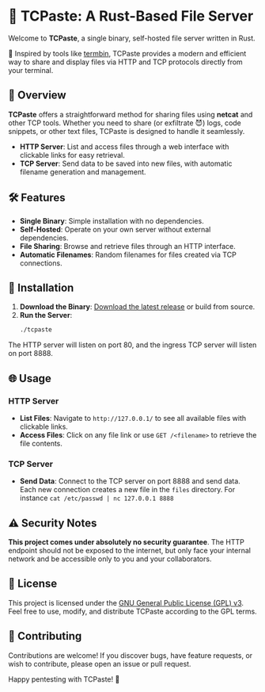 # 📂 TCPaste: A Rust-Based File Server

Welcome to **TCPaste**, a single binary, self-hosted file server written in Rust.

🎉 Inspired by tools like [termbin](https://termbin.com), TCPaste provides a modern and efficient way to share and display files via HTTP and TCP protocols directly from your terminal.

## 🚀 Overview

**TCPaste** offers a straightforward method for sharing files using **netcat** and other TCP tools. Whether you need to share (or exfiltrate 😈) logs, code snippets, or other text files, TCPaste is designed to handle it seamlessly.

- **HTTP Server**: List and access files through a web interface with clickable links for easy retrieval.
- **TCP Server**: Send data to be saved into new files, with automatic filename generation and management.

## 🛠️ Features

- **Single Binary**: Simple installation with no dependencies.
- **Self-Hosted**: Operate on your own server without external dependencies.
- **File Sharing**: Browse and retrieve files through an HTTP interface.
- **Automatic Filenames**: Random filenames for files created via TCP connections.

## 📝 Installation

1. **Download the Binary**: [Download the latest release](#) or build from source.
2. **Run the Server**:
   ```bash
   ./tcpaste
   ```

The HTTP server will listen on port 80, and the ingress TCP server will listen on port 8888.

## 🌐 Usage

### HTTP Server

- **List Files**: Navigate to `http://127.0.0.1/` to see all available files with clickable links.
- **Access Files**: Click on any file link or use `GET /<filename>` to retrieve the file contents.

### TCP Server

- **Send Data**: Connect to the TCP server on port 8888 and send data. Each new connection creates a new file in the `files` directory. For instance `cat /etc/passwd | nc 127.0.0.1 8888`

## ⚠️ Security Notes

**This project comes under absolutely no security guarantee**. The HTTP endpoint should not be exposed to the internet, but only face your internal network and be accessible only to you and your collaborators.

## 🧩 License

This project is licensed under the [GNU General Public License (GPL) v3](https://www.gnu.org/licenses/gpl-3.0.html). Feel free to use, modify, and distribute TCPaste according to the GPL terms.

## 🤝 Contributing

Contributions are welcome! If you discover bugs, have feature requests, or wish to contribute, please open an issue or pull request.

Happy pentesting with TCPaste! 🚀
